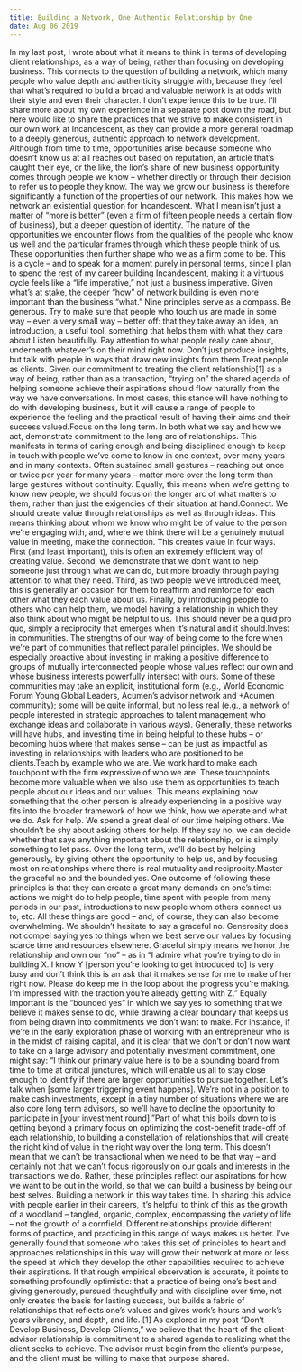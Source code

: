 ```yaml
---
title: Building a Network, One Authentic Relationship by One
date: Aug 06 2019
---
```


In my last post, I wrote about what it means to think in terms of developing client relationships, as a way of being, rather than focusing on developing business. This connects to the question of building a network, which many people who value depth and authenticity struggle with, because they feel that what’s required to build a broad and valuable network is at odds with their style and even their character. I don’t experience this to be true. I’ll share more about my own experience in a separate post down the road, but here would like to share the practices that we strive to make consistent in our own work at Incandescent, as they can provide a more general roadmap to a deeply generous, authentic approach to network development. Although from time to time, opportunities arise because someone who doesn’t know us at all reaches out based on reputation, an article that’s caught their eye, or the like, the lion’s share of new business opportunity comes through people we know – whether directly or through their decision to refer us to people they know. The way we grow our business is therefore significantly a function of the properties of our network. This makes how we network an existential question for Incandescent. What I mean isn’t just a matter of “more is better” (even a firm of fifteen people needs a certain flow of business), but a deeper question of identity. The nature of the opportunities we encounter flows from the qualities of the people who know us well and the particular frames through which these people think of us. These opportunities then further shape who we as a firm come to be. This is a cycle – and to speak for a moment purely in personal terms, since I plan to spend the rest of my career building Incandescent, making it a virtuous cycle feels like a “life imperative,” not just a business imperative. Given what’s at stake, the deeper “how” of network building is even more important than the business “what.” Nine principles serve as a compass. Be generous. Try to make sure that people who touch us are made in some way – even a very small way – better off: that they take away an idea, an introduction, a useful tool, something that helps them with what they care about.Listen beautifully. Pay attention to what people really care about, underneath whatever’s on their mind right now. Don’t just produce insights, but talk with people in ways that draw new insights from them.Treat people as clients. Given our commitment to treating the client relationship[1] as a way of being, rather than as a transaction, “trying on” the shared agenda of helping someone achieve their aspirations should flow naturally from the way we have conversations. In most cases, this stance will have nothing to do with developing business, but it will cause a range of people to experience the feeling and the practical result of having their aims and their success valued.Focus on the long term. In both what we say and how we act, demonstrate commitment to the long arc of relationships. This manifests in terms of caring enough and being disciplined enough to keep in touch with people we’ve come to know in one context, over many years and in many contexts. Often sustained small gestures – reaching out once or twice per year for many years – matter more over the long term than large gestures without continuity. Equally, this means when we’re getting to know new people, we should focus on the longer arc of what matters to them, rather than just the exigencies of their situation at hand.Connect. We should create value through relationships as well as through ideas. This means thinking about whom we know who might be of value to the person we’re engaging with, and, where we think there will be a genuinely mutual value in meeting, make the connection. This creates value in four ways. First (and least important), this is often an extremely efficient way of creating value. Second, we demonstrate that we don’t want to help someone just through what we can do, but more broadly through paying attention to what they need. Third, as two people we’ve introduced meet, this is generally an occasion for them to reaffirm and reinforce for each other what they each value about us. Finally, by introducing people to others who can help them, we model having a relationship in which they also think about who might be helpful to us. This should never be a quid pro quo, simply a reciprocity that emerges when it’s natural and it should.Invest in communities. The strengths of our way of being come to the fore when we’re part of communities that reflect parallel principles. We should be especially proactive about investing in making a positive difference to groups of mutually interconnected people whose values reflect our own and whose business interests powerfully intersect with ours. Some of these communities may take an explicit, institutional form (e.g., World Economic Forum Young Global Leaders, Acumen’s advisor network and +Acumen community); some will be quite informal, but no less real (e.g., a network of people interested in strategic approaches to talent management who exchange ideas and collaborate in various ways). Generally, these networks will have hubs, and investing time in being helpful to these hubs – or becoming hubs where that makes sense – can be just as impactful as investing in relationships with leaders who are positioned to be clients.Teach by example who we are. We work hard to make each touchpoint with the firm expressive of who we are. These touchpoints become more valuable when we also use them as opportunities to teach people about our ideas and our values. This means explaining how something that the other person is already experiencing in a positive way fits into the broader framework of how we think, how we operate and what we do. Ask for help. We spend a great deal of our time helping others. We shouldn’t be shy about asking others for help. If they say no, we can decide whether that says anything important about the relationship, or is simply something to let pass. Over the long term, we’ll do best by helping generously, by giving others the opportunity to help us, and by focusing most on relationships where there is real mutuality and reciprocity.Master the graceful no and the bounded yes. One outcome of following these principles is that they can create a great many demands on one’s time: actions we might do to help people, time spent with people from many periods in our past, introductions to new people whom others connect us to, etc. All these things are good – and, of course, they can also become overwhelming. We shouldn’t hesitate to say a graceful no. Generosity does not compel saying yes to things when we best serve our values by focusing scarce time and resources elsewhere. Graceful simply means we honor the relationship and own our “no” – as in “I admire what you’re trying to do in building X. I know Y [person you’re looking to get introduced to] is very busy and don’t think this is an ask that it makes sense for me to make of her right now. Please do keep me in the loop about the progress you’re making. I’m impressed with the traction you’re already getting with Z.” Equally important is the “bounded yes” in which we say yes to something that we believe it makes sense to do, while drawing a clear boundary that keeps us from being drawn into commitments we don’t want to make. For instance, if we’re in the early exploration phase of working with an entrepreneur who is in the midst of raising capital, and it is clear that we don’t or don’t now want to take on a large advisory and potentially investment commitment, one might say: “I think our primary value here is to be a sounding board from time to time at critical junctures, which will enable us all to stay close enough to identify if there are larger opportunities to pursue together. Let’s talk when [some larger triggering event happens]. We’re not in a position to make cash investments, except in a tiny number of situations where we are also core long term advisors, so we’ll have to decline the opportunity to participate in [your investment round].”Part of what this boils down to is getting beyond a primary focus on optimizing the cost-benefit trade-off of each relationship, to building a constellation of relationships that will create the right kind of value in the right way over the long term. This doesn’t mean that we can’t be transactional when we need to be that way – and certainly not that we can’t focus rigorously on our goals and interests in the transactions we do. Rather, these principles reflect our aspirations for how we want to be out in the world, so that we can build a business by being our best selves. Building a network in this way takes time. In sharing this advice with people earlier in their careers, it’s helpful to think of this as the growth of a woodland – tangled, organic, complex, encompassing the variety of life – not the growth of a cornfield. Different relationships provide different forms of practice, and practicing in this range of ways makes us better. I’ve generally found that someone who takes this set of principles to heart and approaches relationships in this way will grow their network at more or less the speed at which they develop the other capabilities required to achieve their aspirations. If that rough empirical observation is accurate, it points to something profoundly optimistic: that a practice of being one’s best and giving generously, pursued thoughtfully and with discipline over time, not only creates the basis for lasting success, but builds a fabric of relationships that reflects one’s values and gives work’s hours and work’s years vibrancy, and depth, and life. [1] As explored in my post “Don’t Develop Business, Develop Clients,” we believe that the heart of the client-advisor relationship is commitment to a shared agenda to realizing what the client seeks to achieve. The advisor must begin from the client’s purpose, and the client must be willing to make that purpose shared.
